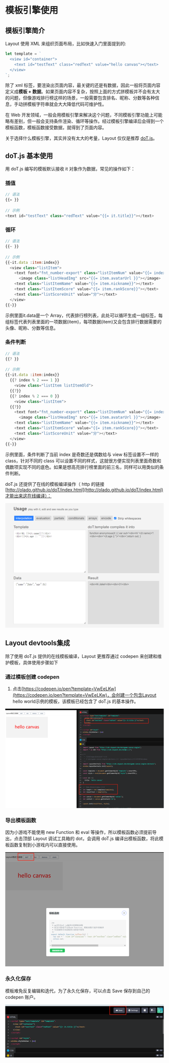 # 模板引擎使用

## 模板引擎简介

Layout 使用 XML 来组织页面布局，比如快速入门里面提到的:
```js
let template = `
  <view id="container">
    <text id="testText" class="redText" value="hello canvas"></text>
  </view>
`;
```
除了 xml 标签，要渲染出页面内容，最关键的还是有数据，因此一般将页面内容定义成**模板 + 数据**。如果页面内容不复杂，按照上面的方式拼模板并不会有太大的问题，但像游戏排行榜这样的场景，一般需要包含排名、昵称、分数等各种信息，手动拼模板字符串就会大大降低代码可维护性。

在 Web 开发领域，一般会用模板引擎来解决这个问题，不同模板引擎功能上可能略有差别，但一般会支持条件渲染、循环等操作。经过模板引擎编译后会得到一个模板函数，模板函数接受数据，就得到了页面内容。

关于选择什么模板引擎，其实并没有太大的考量，Layout 仅仅是推荐 [doT.js](http://olado.github.io/doT/index.html)。

## doT.js 基本使用
用 doT.js 编写的模板默认接收 it 对象作为数据，常见的操作如下：
### 插值

```js
// 语法
{{= }}

// 示例
<text id="testText" class="redText" value="{{= it.title}}"></text>
```
### 循环
```js
// 语法
{{~ }}

// 示例
{{~it.data :item:index}}
  <view class="listItem">
    <text font="fnt_number-export" class="listItemNum" value="{{= index + 1}}"></text>
      <image class="listHeadImg" src="{{= item.avatarUrl }}"></image>
    <text class="listItemName" value="{{= item.nickname}}"></text>
    <text class="listItemScore" value="{{= item.rankScore}}"></text>
    <text class="listScoreUnit" value="分"></text>
  </view>
{{~}}
```
示例里面it.data是一个 Array，代表排行榜列表，此处可以循环生成一组标签，每组标签代表列表里面的一项数据(item)，每项数据(item)又会包含排行数据需要的头像、昵称、分数等信息。

### 条件判断

```js
// 语法
{{? }}

// 示例
{{~it.data :item:index}}
  {{? index % 2 === 1 }}
    <view class="listItem listItemOld">
  {{?}}
  {{? index % 2 === 0 }}
    <view class="listItem">
  {{?}}
    <text font="fnt_number-export" class="listItemNum" value="{{= index + 1}}"></text>
      <image class="listHeadImg" src="{{= item.avatarUrl }}"></image>
    <text class="listItemName" value="{{= item.nickname}}"></text>
    <text class="listItemScore" value="{{= item.rankScore}}"></text>
    <text class="listScoreUnit" value="分"></text>
  </view>
{{~}}
```
示例里面，条件判断了当前 index 是奇数还是偶数给与 view 标签设置不一样的 class，针对不同的 class 可以设置不同的样式，这就很方便实现列表里面奇数和偶数项实现不同的底色。如果是想高亮排行榜里面的前三名，同样可以用类似的条件判断。

doT.js 还提供了在线的模板编译操作（ http 的链接[http://olado.github.io/doT/index.html](http://olado.github.io/doT/index.html)才能出来这在线编译）：

<img src="./dotjs.png">

## Layout devtools集成
除了使用 doT.js 提供的在线模板编译，Layout 更推荐通过 codepen 来创建和维护模板，具体使用步骤如下

### 通过模板创建 codepen 
1. 点击[https://codepen.io/pen?template=VwEeLKw](https://codepen.io/pen?template=VwEeLKw)，会创建一个包含Layout hello world示例的模板，该模板已经包含了 doT.js 的基本操作。


<img src="./tpl.png">

### 导出模板函数
因为小游戏不能使用 new Function 和 eval 等操作，所以模板函数必须提前导出，点击顶部 Layout 调试工具箱的 dot，会调用 doT.js 编译出模板函数，将此模板函数复制到小游戏内可以直接使用。

<img src="./tpl2.png">

### 永久化保存
模板难免反复编辑和迭代，为了永久化保存，可以点击 Save 保存到自己的 codepen 账户。 

<img src="./tpl3.png">
